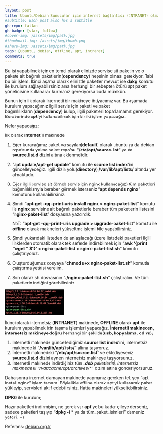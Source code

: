 ```yaml
---
layout: post
title: Ubuntu/Debian Sunucular için internet bağlantısı (INTRANET) olmadan, OFFLINE olarak APT/APT-GET kullanarak paket ya da servis kurma işlemleri
#subtitle: Each post also has a subtitle
gh-repo: fatlan
gh-badge: [star, follow]
#cover-img: /assets/img/path.jpg
#thumbnail-img: /assets/img/thumb.png
#share-img: /assets/img/path.jpg
tags: [ubuntu, debian, offline, apt, intranet]
comments: true
---
```

Bu işi yapabilmek için en temel olarak elinizde servise ait paketin ve o pakete ait bağımlı paketlerin(**dependency**) hepsinin olması gerekiyor. Tabi bu bir işlem. İkinci aşama olarak elinizde paketler mevcut ise **dpkg** komutu ile kurulum sağlayabilirsiniz ama herhangi bir sebepten ötürü apt paket yöneticisine kullanarak kurmanız gerekiyorsa buda mümkün.

Bunun için ilk olarak internetli bir makineye ihtiyacımız var. Bu aşamada kurulum yapacağımız ilgili servis için paketi ve paket bağımlılıklarını(**dependency**) bulup, ilgili paketleri toparlamamız gerekiyor. Beraberinde **apt**’yi kullanabilmek için bir iki işlem yapacağız.

Neler yapacağız:


İlk olarak **internet**’li makinede;

1. Eğer kuracağımız paket varsayılan(**default**) olarak ubuntu ya da debian repo’sunda yoksa paket repo’su “**/etc/apt/source.list**” ya da **source.list.d** dizini altına eklenmelidir.
2. “**apt update/apt-get update**” komutu ile **source list index**’ini güncelleyeceğiz. İlgili dizin yolu(**directory**) **/var/lib/apt/lists/** altında yer almaktadır.
3. Eğer ilgili servise ait (örnek servis için nginx kullanacağız) tüm paketleri bağımlılıklarıyla beraber görmek isterseniz “**apt depends nginx**” komutunu kullanabilirsiniz.
4. Şimdi “**apt-get -qq -print-uris install nginx > nginx-paket-list**” komutu ile **nginx** servisine ait bağımlı paketlerle beraber tüm paketlerin listesini “**nginx-paket-list**” dosyasına yazdırdık.

    NoT: “**apt-get -qq -print-uris upgrade > upgrade-paket-list**” komutu ile **offline** olarak makineleri yükseltme işlemi bile yapabilirsiniz.

5. Şimdi yukarıdaki listeden de anlaşılacağı üzere listedeki paketleri ilgili linklerden otomatik olarak tek seferde indirebilmek için “**awk ‘{print “wget ” $1}’ < nginx-paket-list > nginx-paket-list.sh**” komutu çalıştırıyoruz.
6. Oluşturduğumuz dosyaya “**chmod u+x nginx-paket-list.sh**” komutla çalıştırma yetkisi verelim.
7. Son olarak sh dosyasının “**./nginx-paket-list.sh**” çalıştıralım. Ve tüm paketlerin indiğini görebilirsiniz.

![Crepe](/assets/img/ub-deb-offline-inst/udoffinst01.png)

İkinci olarak internetsiz (**INTRANET**) makinede, **OFFLINE** olarak **apt** ile kurulum yapabilmek için taşıma işlemleri yapacağız. **İnternetli makineden, internetsiz makineye doğru** herhangi bir şekilde(**usb**, **kopyalama**, **cd** **vs**);

1. İnternetli makinede güncellediğimiz **source list index**’ini, internetsiz makinede ki “**/var/lib/apt/lists/**” altına taşıyoruz.
2. İnternetli makinedeki “**/etc/apt/source.list**” ve eklediyeseniz **source.list.d** dizini aynen internetsiz makineye taşıyorsunuz.
3. İnternetli makinede indirdiğiniz tüm ***.deb** paketlerini, internetsiz makinede ki “**/var/cache/apt/archives/**” dizini altına gönderiyorsunuz.

Daha sonra internet olamayan makinede yapmanız gereken tek şey “apt install nginx” işlem tamam. Böylelikle offline olarak apt’yi kullanarak paket yükleyip, servisleri aktif edebilirsiniz. Hatta makineleri yükseltebilirsiniz.

**DPKG** ile kurulum;

Hazır paketleri indirmişim, ne gerek var **apt**’ye bu kadar çileye derseniz, sadece paketleri taşıyıp “**dpkg -i** * ya da tüm_paket_isimleri” demeniz yeterli. =)


Referans: [debian.org.tr](https://www.debian.org.tr/Offline_Apt) <br>